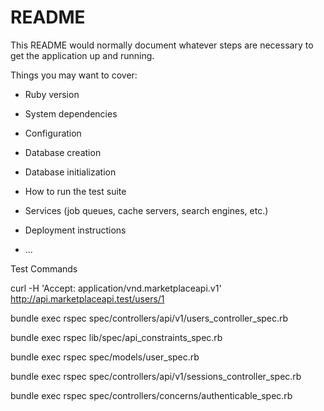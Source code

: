 # README

This README would normally document whatever steps are necessary to get the
application up and running.

Things you may want to cover:

* Ruby version

* System dependencies

* Configuration

* Database creation

* Database initialization

* How to run the test suite

* Services (job queues, cache servers, search engines, etc.)

* Deployment instructions

* ...



Test Commands

curl -H 'Accept: application/vnd.marketplaceapi.v1' http://api.marketplaceapi.test/users/1

bundle exec rspec spec/controllers/api/v1/users_controller_spec.rb

bundle exec rspec lib/spec/api_constraints_spec.rb

bundle exec rspec spec/models/user_spec.rb

bundle exec rspec spec/controllers/api/v1/sessions_controller_spec.rb

bundle exec rspec spec/controllers/concerns/authenticable_spec.rb

